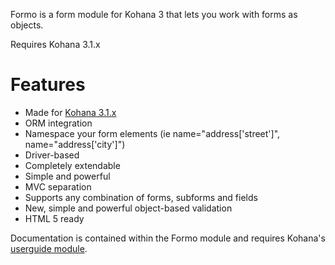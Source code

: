 Formo is a form module for Kohana 3 that lets you work with forms as objects.

Requires Kohana 3.1.x

# Features

* Made for [Kohana 3.1.x](http://github.com/kohana/kohana)
* ORM integration
* Namespace your form elements (ie name="address['street']", name="address['city']")
* Driver-based
* Completely extendable
* Simple and powerful
* MVC separation
* Supports any combination of forms, subforms and fields
* New, simple and powerful object-based validation
* HTML 5 ready

Documentation is contained within the Formo module and requires Kohana's [userguide module](http://github.com/kohana/userguide).